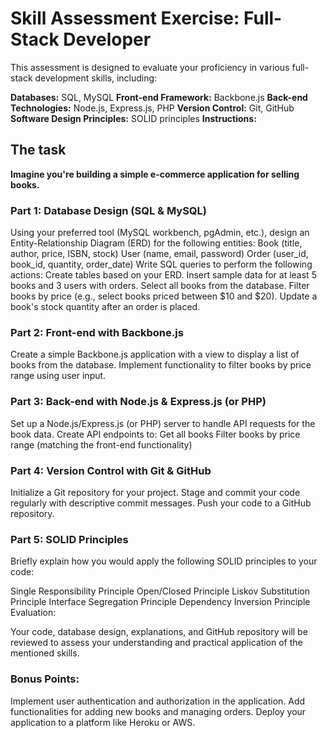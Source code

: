 # Skill Assessment Exercise: Full-Stack Developer

This assessment is designed to evaluate your proficiency in various full-stack development skills, including:

**Databases:** SQL, MySQL
**Front-end Framework:** Backbone.js
**Back-end Technologies:** Node.js, Express.js, PHP
**Version Control:** Git, GitHub
**Software Design Principles:** SOLID principles
**Instructions:**

## The task

**Imagine you're building a simple e-commerce application for selling books.**

### Part 1: Database Design (SQL & MySQL)

Using your preferred tool (MySQL workbench, pgAdmin, etc.), design an Entity-Relationship Diagram (ERD) for the following entities:
Book (title, author, price, ISBN, stock)
User (name, email, password)
Order (user_id, book_id, quantity, order_date)
Write SQL queries to perform the following actions:
Create tables based on your ERD.
Insert sample data for at least 5 books and 3 users with orders.
Select all books from the database.
Filter books by price (e.g., select books priced between $10 and $20).
Update a book's stock quantity after an order is placed.

### Part 2: Front-end with Backbone.js

Create a simple Backbone.js application with a view to display a list of books from the database.
Implement functionality to filter books by price range using user input.

### Part 3: Back-end with Node.js & Express.js (or PHP)

Set up a Node.js/Express.js (or PHP) server to handle API requests for the book data.
Create API endpoints to:
Get all books
Filter books by price range (matching the front-end functionality)

### Part 4: Version Control with Git & GitHub

Initialize a Git repository for your project.
Stage and commit your code regularly with descriptive commit messages.
Push your code to a GitHub repository.

### Part 5: SOLID Principles

Briefly explain how you would apply the following SOLID principles to your code:

Single Responsibility Principle
Open/Closed Principle
Liskov Substitution Principle
Interface Segregation Principle
Dependency Inversion Principle
Evaluation:

Your code, database design, explanations, and GitHub repository will be reviewed to assess your understanding and practical application of the mentioned skills.

### Bonus Points:

Implement user authentication and authorization in the application.
Add functionalities for adding new books and managing orders.
Deploy your application to a platform like Heroku or AWS.
